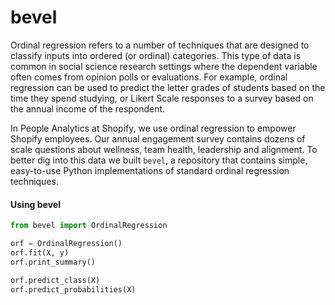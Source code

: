 # bevel

Ordinal regression refers to a number of techniques that are designed to classify inputs into ordered (or ordinal) categories. This type of data is common in social science research settings where the dependent variable often comes from opinion polls or evaluations. For example, ordinal regression can be used to predict the letter grades of students based on the time they spend studying, or Likert Scale responses to a survey based on the annual income of the respondent.

In People Analytics at Shopify, we use ordinal regression to empower Shopify employees. Our annual engagement survey contains dozens of scale questions about wellness, team health, leadership and alignment. To better dig into this data we built `bevel`, a repository that contains simple, easy-to-use Python implementations of standard ordinal regression techniques.

#### Using bevel

```python
from bevel import OrdinalRegression

orf = OrdinalRegression()
orf.fit(X, y)
orf.print_summary()

orf.predict_class(X)
orf.predict_probabilities(X)
```

